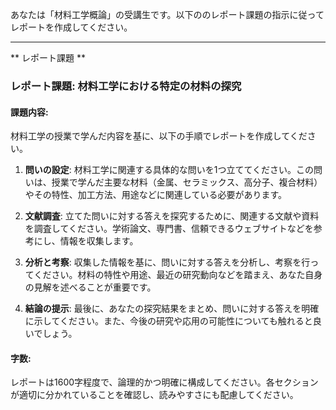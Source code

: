 あなたは「材料工学概論」の受講生です。以下ののレポート課題の指示に従ってレポートを作成してください。

---------------------------------------
** レポート課題 **

### レポート課題: 材料工学における特定の材料の探究

#### 課題内容:
材料工学の授業で学んだ内容を基に、以下の手順でレポートを作成してください。

1. **問いの設定**: 材料工学に関連する具体的な問いを1つ立ててください。この問いは、授業で学んだ主要な材料（金属、セラミックス、高分子、複合材料）やその特性、加工方法、用途などに関連している必要があります。

2. **文献調査**: 立てた問いに対する答えを探究するために、関連する文献や資料を調査してください。学術論文、専門書、信頼できるウェブサイトなどを参考にし、情報を収集します。

3. **分析と考察**: 収集した情報を基に、問いに対する答えを分析し、考察を行ってください。材料の特性や用途、最近の研究動向などを踏まえ、あなた自身の見解を述べることが重要です。

4. **結論の提示**: 最後に、あなたの探究結果をまとめ、問いに対する答えを明確に示してください。また、今後の研究や応用の可能性についても触れると良いでしょう。

#### 字数:
レポートは1600字程度で、論理的かつ明確に構成してください。各セクションが適切に分かれていることを確認し、読みやすさにも配慮してください。